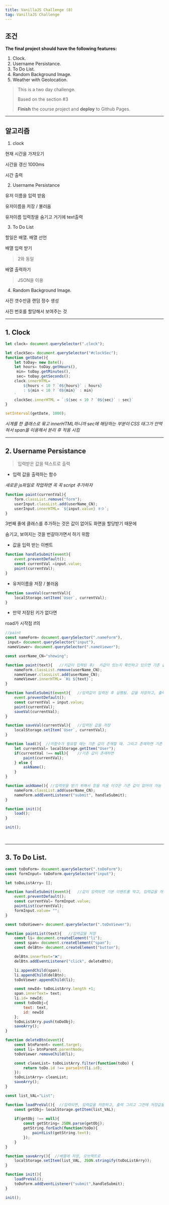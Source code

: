 ```yaml
---
title: VanillaJS Challenge (8)
tag: VanillaJS Challenge
---
```




## 조건

**The final project should have the following features:**

1. Clock.
2. Username Persistance.
3. To Do List.
4. Random Background Image.
5. Weather with Geolocation.

> This is a two day challenge.
>
> Based on the section #3
>
> **Finish** the course project and **deploy** to Github Pages.



---

## 알고리즘

1. clock

현재 시간을 가져오기

시간을 갱신 1000ms

시간 출력

2. Username Persistance

유저 이름을 입력 받음

유저이름을 저장	/	 불러옴

유저이름 입력창을 숨기고 거기에 text출력

3. To Do List

할일은 배열. 배열 선언

배열 입력 받기

> 2와 동일

배열 출력하기

> JSON을 이용

4. Random Background Image.

사진 갯수만큼 랜덤 정수 생성 

사진 번호를 할당해서 보여주는 것







---

## 1. Clock

```js
let clock= document.querySelector(".clock");

let clockSec= document.querySelector("#clockSec");
function getDate(){
    let toDay= new Date();
    let hours= toDay.getHours(),
     min= toDay.getMinutes(),
     sec= toDay.getSeconds();
    clock.innerHTML= `
        ${hours < 10 ? `0${hours}` : hours}
        : ${min < 10 ? `0${min}` : min}
    `
    clockSec.innerHTML = `:${sec < 10 ? `0${sec}` : sec}`
}

setInterval(getDate, 1000);
```

_시계를 한 클래스로 묶고 innerHTML하니까 sec에 해당하는 부분이 CSS 태그가 안먹혀서 span을 이용해서 분리 후 적용 시킴_

   

---

## 2. Username Persistance

> 입력받은 값을 텍스트로 출력

+ 입력 값을 출력하는 함수

_새로운 js파일로 작업하면 꼭 꼭 script 추가하자_

```js
function paint(currentVal){
    form.classList.remove("form");
    userInput.classList.add(userName_CN);   
    userInput.innerHTML= `${input.value} ㅎㅇ`;
}
```

3번째 줄에 클래스를 추가하는 것은 값이 없어도 화면을 할당받기 때문에 

숨기고, 보여지는 것을 번갈아가면서 하기 위함 

   

+ 값을 입력 받는 이벤트

```js
function handleSubmit(event){
    event.preventDefault();
    const currentVal =input.value;
    paint(currentVal);
}
```



+ 유저이름을 저장	/	 불러옴

```js
function saveVal(currentVal){
    localStorage.setItem(`User`, currentVal);
}
```

+ 만약 저장된 키가 없다면

road가 시작점 if의



```js
//paint
const nameForm= document.querySelector(".nameForm"),
 input= document.querySelector("input"), 
 nameViewer= document.querySelector(".nameViewer");

const userName_CN="showing";

function paint(text){   //키값이 입력된 후/  키값이 있는지 확인하고 있으면 기존 값을 불러와서 출력
    nameForm.classList.remove(userName_CN);
    nameViewer.classList.add(userName_CN);   
    nameViewer.innerHTML= `Hi ${text}`;
}

function handleSubmit(event){   //입력값이 입력된 후 실행됨. 값을 저장하고, 출력함 이건 기존 값이 없어야 실행됨
    event.preventDefault();
    const currentVal = input.value;
    paint(currentVal);
    saveVal(currentVal);
}

function saveVal(currentVal){   //입력된 값을 저장
    localStorage.setItem(`User`, currentVal);
}

function load(){  //이함수가 필요할 때는 기존 값이 존재할 때. 그리고 존재하면 기존 값을 불러와서 페인트 아니면 입력값을 받아야함
    let currentVal= localStorage.getItem("User");
    if(currentVal !== null){    //기존 값이 존재하면
        paint(currentVal);
    } else {
        askName();
    }
}

function askName(){ //입력밧을 받기 위해서 창을 띄움 이것은 기존 값이 없어야 가능
    nameForm.classList.add(userName_CN);
    nameForm.addEventListener("submit", handleSubmit);
}

function init(){
    load();
}

init();
```

​    

---

## 3. To Do List.



```js
const toDoForm= document.querySelector(".toDoForm");
const formInput= toDoForm.querySelector("input");

let toDoListArry= [];

function handleSubmit(event){   //값이 입력되면 기본 이벤트롤 막고, 입력값을 저장하고, 출력
    event.preventDefault();
    const currentVal= formInput.value;
    paintList(currentVal);
    formInput.value= "";
}

const toDoViewer= document.querySelector(".toDoViewer");

function paintList(text){   //입력값을 저장
    const li= document.createElement("li");
    const span= document.createElement("span");
    const delBtn= document.createElement("button");

    delBtn.innerText="❌";
    delBtn.addEventListener("click", deleteBtn);

    li.appendChild(span);
    li.appendChild(delBtn);
    toDoViewer.appendChild(li);

    const newId= toDoListArry.length +1;
    span.innerText= text;
    li.id= newId;
    const toDoObj={
        text: text,
        id: newId
    };
    toDoListArry.push(toDoObj);
    saveArry();
}

function deleteBtn(event){
    const btnParent= event.target;
    const li= btnParent.parentNode;
    toDoViewer.removeChild(li);

    const cleanList= toDoListArry.filter(function(toDo) {
        return toDo.id !== parseInt(li.id);
    });
    toDoListArry= cleanList;
    saveArry();
}

const list_VAL="List";

function loadPreVal(){  //입력되면, 입력값을 저장하고, 출력 그리고 그전에 저장값을 받아와서 /출력
    const getObj= localStorage.getItem(list_VAL);
    
    if(getObj !== null){
        const getString= JSON.parse(getObj);
        getString.forEach(function(toDo){
            paintList(getString.text);
        });
    }
}

function saveArry(){  //배열에 저장, 오브젝트로
    localStorage.setItem(list_VAL, JSON.stringify(toDoListArry));
}

function init(){
    loadPreVal();
    toDoForm.addEventListener("submit",handleSubmit);
}

init();
```









